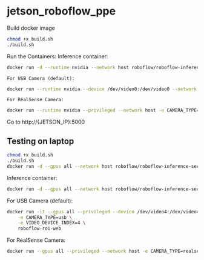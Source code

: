 # jetson_roboflow_ppe



Build docker image
```bash
chmod +x build.sh
./build.sh
```

Run the Containers:
Inference container:
```bash
docker run -d --runtime nvidia --network host roboflow/roboflow-inference-server-trt-jetson-5.1.1
```

    For USB Camera (default):
```bash
docker run --runtime nvidia --device /dev/video0:/dev/video0 --network host jetson-roboflow-area_detector-web
```
    For RealSense Camera:

```bash
docker run --runtime nvidia --privileged --network host -e CAMERA_TYPE=realsense jetson-roboflow-area_detector-web
```

Go to 
http://{JETSON_IP}:5000


## Testing on laptop
```bash
chmod +x build.sh
./build.sh
docker run -d --gpus all --network host roboflow/roboflow-inference-server-gpu:latest
```
Inference container:
```bash
docker run -d --gpus all --network host roboflow/roboflow-inference-server-gpu:latest
```

For USB Camera (default):
```bash
docker run -it --gpus all --privileged --device /dev/video4:/dev/video4 --network host \
    -e CAMERA_TYPE=usb \
    -e VIDEO_DEVICE_INDEX=4 \
    roboflow-roi-web    
```
For RealSense Camera:

```bash
docker run --gpus all --privileged --network host -e CAMERA_TYPE=realsense roboflow-area_detector-web
```
